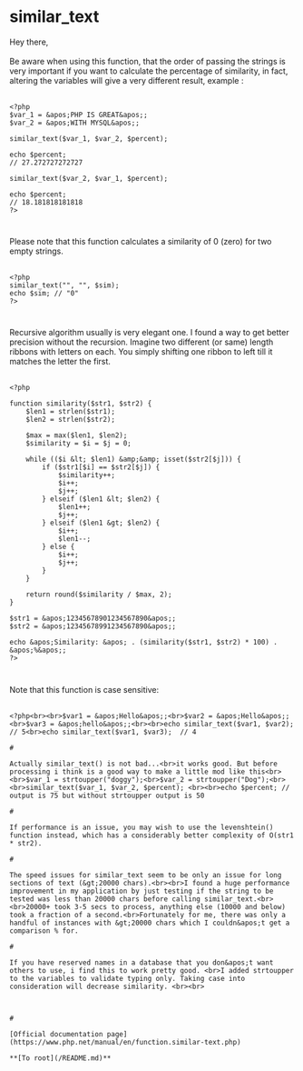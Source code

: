 # similar_text



Hey there,<br><br>Be aware when using this function, that the order of passing the strings is very important if you want to calculate the percentage of similarity, in fact, altering the variables will give a very different result, example :<br><br>

```
<?php
$var_1 = &apos;PHP IS GREAT&apos;;
$var_2 = &apos;WITH MYSQL&apos;;

similar_text($var_1, $var_2, $percent);

echo $percent;
// 27.272727272727

similar_text($var_2, $var_1, $percent);

echo $percent;
// 18.181818181818
?>
```
  

#

Please note that this function calculates a similarity of 0 (zero) for two empty strings.<br><br>

```
<?php
similar_text("", "", $sim);
echo $sim; // "0"
?>
```
  

#

Recursive algorithm usually is very elegant one. I found a way to get better precision without the recursion. Imagine two different (or same) length ribbons with letters on each. You simply shifting one ribbon to left till it matches the letter the first.<br><br>

```
<?php

function similarity($str1, $str2) {
    $len1 = strlen($str1);
    $len2 = strlen($str2);
    
    $max = max($len1, $len2);
    $similarity = $i = $j = 0;
    
    while (($i &lt; $len1) &amp;&amp; isset($str2[$j])) {
        if ($str1[$i] == $str2[$j]) {
            $similarity++;
            $i++;
            $j++;
        } elseif ($len1 &lt; $len2) {
            $len1++;
            $j++;
        } elseif ($len1 &gt; $len2) {
            $i++;
            $len1--;
        } else {
            $i++;
            $j++;
        }
    }

    return round($similarity / $max, 2);
}

$str1 = &apos;12345678901234567890&apos;;
$str2 = &apos;12345678991234567890&apos;;

echo &apos;Similarity: &apos; . (similarity($str1, $str2) * 100) . &apos;%&apos;;
?>
```
  

#

Note that this function is case sensitive:<br><br>

```
<?php<br><br>$var1 = &apos;Hello&apos;;<br>$var2 = &apos;Hello&apos;;<br>$var3 = &apos;hello&apos;;<br><br>echo similar_text($var1, $var2);  // 5<br>echo similar_text($var1, $var3);  // 4  

#

Actually similar_text() is not bad...<br>it works good. But before processing i think is a good way to make a little mod like this<br><br>$var_1 = strtoupper("doggy");<br>$var_2 = strtoupper("Dog");<br><br>similar_text($var_1, $var_2, $percent); <br><br>echo $percent; // output is 75 but without strtoupper output is 50  

#

If performance is an issue, you may wish to use the levenshtein() function instead, which has a considerably better complexity of O(str1 * str2).  

#

The speed issues for similar_text seem to be only an issue for long sections of text (&gt;20000 chars).<br><br>I found a huge performance improvement in my application by just testing if the string to be tested was less than 20000 chars before calling similar_text.<br><br>20000+ took 3-5 secs to process, anything else (10000 and below) took a fraction of a second.<br>Fortunately for me, there was only a handful of instances with &gt;20000 chars which I couldn&apos;t get a comparison % for.  

#

If you have reserved names in a database that you don&apos;t want others to use, i find this to work pretty good. <br>I added strtoupper to the variables to validate typing only. Taking case into consideration will decrease similarity. <br><br>

```
<?php
$query = mysql_query("select * from $table") or die("Query failed");

while ($row = mysql_fetch_array($query)) {
      similar_text(strtoupper($_POST[&apos;name&apos;]), strtoupper($row[&apos;reserved&apos;]), $similarity_pst);
      if (number_format($similarity_pst, 0) &gt; 90){
        $too_similar = $row[&apos;reserved&apos;];
        print "The name you entered is too similar the reserved name &amp;quot;".$row[&apos;reserved&apos;]."&amp;quot;";
        break;
       }
    }
?>
```
  

#

[Official documentation page](https://www.php.net/manual/en/function.similar-text.php)

**[To root](/README.md)**
